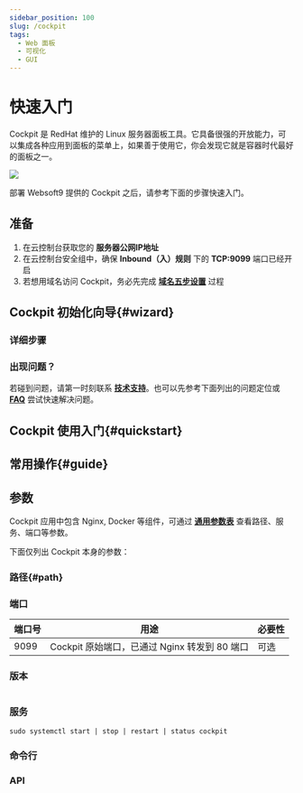 ```yaml
---
sidebar_position: 100
slug: /cockpit
tags:
  - Web 面板
  - 可视化
  - GUI
---
```


# 快速入门

Cockpit 是 RedHat 维护的 Linux 服务器面板工具。它具备很强的开放能力，可以集成各种应用到面板的菜单上，如果善于使用它，你会发现它就是容器时代最好的面板之一。 

![](https://libs.websoft9.com/Websoft9/DocsPicture/zh/cockpit/cockpit-gui-websoft9.png)

部署 Websoft9 提供的 Cockpit 之后，请参考下面的步骤快速入门。

## 准备

1. 在云控制台获取您的 **服务器公网IP地址** 
2. 在云控制台安全组中，确保 **Inbound（入）规则** 下的 **TCP:9099** 端口已经开启
4. 若想用域名访问  Cockpit，务必先完成 **[域名五步设置](./administrator/domain_step)** 过程

## Cockpit 初始化向导{#wizard}

### 详细步骤

### 出现问题？

若碰到问题，请第一时刻联系 **[技术支持](./helpdesk)**。也可以先参考下面列出的问题定位或  **[FAQ](./faq#setup)** 尝试快速解决问题。

## Cockpit  使用入门{#quickstart}

## 常用操作{#guide}

## 参数

Cockpit 应用中包含 Nginx, Docker 等组件，可通过 **[通用参数表](./administrator/parameter)** 查看路径、服务、端口等参数。  

下面仅列出 Cockpit 本身的参数：

### 路径{#path}

### 端口

| 端口号 | 用途                                          | 必要性 |
| ------ | --------------------------------------------- | ------ |
| 9099   | Cockpit 原始端口，已通过 Nginx 转发到 80 端口 | 可选   |


### 版本

```shell

```

### 服务

```shell
sudo systemctl start | stop | restart | status cockpit
```

### 命令行

### API

